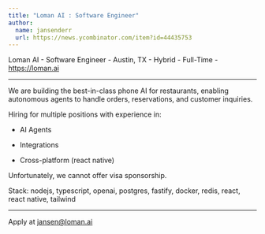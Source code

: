 ```yaml
---
title: "Loman AI : Software Engineer"
author:
  name: jansenderr
  url: https://news.ycombinator.com/item?id=44435753
---
```


<JobNavigation />

Loman AI - Software Engineer - Austin, TX - Hybrid - Full-Time - <a href="https:&#x2F;&#x2F;loman.ai" rel="nofollow">https:&#x2F;&#x2F;loman.ai</a>

--------------------------------------

We are building the best-in-class phone AI for restaurants, enabling autonomous agents to handle orders, reservations, and customer inquiries.

Hiring for multiple positions with experience in:

* AI Agents

* Integrations

* Cross-platform (react native)

Unfortunately, we cannot offer visa sponsorship.

Stack: nodejs, typescript, openai, postgres, fastify, docker, redis, react, react native, tailwind

--------------------------------------

Apply at jansen@loman.ai
<JobApplication />
